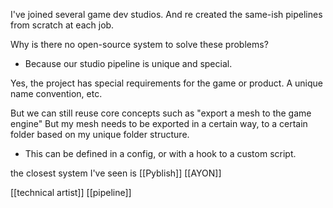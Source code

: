 I've joined several game dev studios. And re created the same-ish pipelines from scratch at each job.

Why is there no open-source system to solve these problems?
- Because our studio pipeline is unique and special.

Yes, the project has special requirements for the game or product.
A unique name convention, etc.

But we can still reuse core concepts such as "export a mesh to the game engine"
But my mesh needs to be exported in a certain way, to a certain folder based on my unique folder structure.
- This can be defined in a config, or with a hook to a custom script.

the closest system I've seen is [[Pyblish]]
[[AYON]]

[[technical artist]]
[[pipeline]]